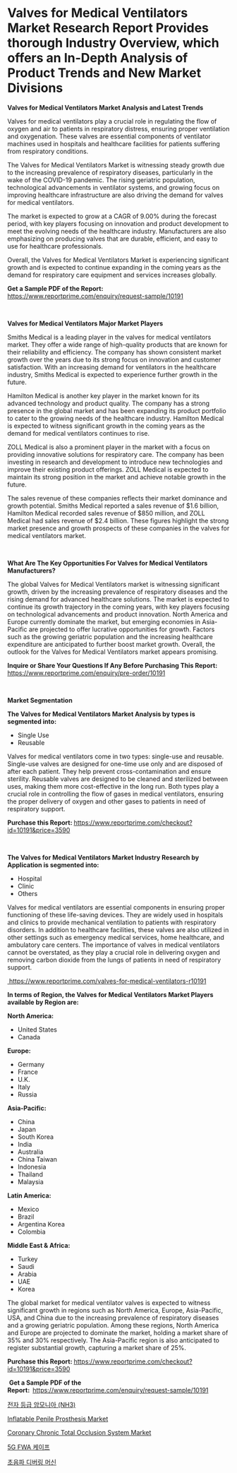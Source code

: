 <p><h1>Valves for Medical Ventilators Market Research Report Provides thorough Industry Overview, which offers an In-Depth Analysis of Product Trends and New Market Divisions</h1></p><p><strong>Valves for Medical Ventilators Market Analysis and Latest Trends</strong></p>
<p><p>Valves for medical ventilators play a crucial role in regulating the flow of oxygen and air to patients in respiratory distress, ensuring proper ventilation and oxygenation. These valves are essential components of ventilator machines used in hospitals and healthcare facilities for patients suffering from respiratory conditions.</p><p>The Valves for Medical Ventilators Market is witnessing steady growth due to the increasing prevalence of respiratory diseases, particularly in the wake of the COVID-19 pandemic. The rising geriatric population, technological advancements in ventilator systems, and growing focus on improving healthcare infrastructure are also driving the demand for valves for medical ventilators.</p><p>The market is expected to grow at a CAGR of 9.00% during the forecast period, with key players focusing on innovation and product development to meet the evolving needs of the healthcare industry. Manufacturers are also emphasizing on producing valves that are durable, efficient, and easy to use for healthcare professionals.</p><p>Overall, the Valves for Medical Ventilators Market is experiencing significant growth and is expected to continue expanding in the coming years as the demand for respiratory care equipment and services increases globally.</p></p>
<p><strong>Get a Sample PDF of the Report:&nbsp;</strong> <a href="https://www.reportprime.com/enquiry/request-sample/10191">https://www.reportprime.com/enquiry/request-sample/10191</a></p>
<p>&nbsp;</p>
<p><strong>Valves for Medical Ventilators Major Market Players</strong></p>
<p><p>Smiths Medical is a leading player in the valves for medical ventilators market. They offer a wide range of high-quality products that are known for their reliability and efficiency. The company has shown consistent market growth over the years due to its strong focus on innovation and customer satisfaction. With an increasing demand for ventilators in the healthcare industry, Smiths Medical is expected to experience further growth in the future.</p><p>Hamilton Medical is another key player in the market known for its advanced technology and product quality. The company has a strong presence in the global market and has been expanding its product portfolio to cater to the growing needs of the healthcare industry. Hamilton Medical is expected to witness significant growth in the coming years as the demand for medical ventilators continues to rise.</p><p>ZOLL Medical is also a prominent player in the market with a focus on providing innovative solutions for respiratory care. The company has been investing in research and development to introduce new technologies and improve their existing product offerings. ZOLL Medical is expected to maintain its strong position in the market and achieve notable growth in the future.</p><p>The sales revenue of these companies reflects their market dominance and growth potential. Smiths Medical reported a sales revenue of $1.6 billion, Hamilton Medical recorded sales revenue of $850 million, and ZOLL Medical had sales revenue of $2.4 billion. These figures highlight the strong market presence and growth prospects of these companies in the valves for medical ventilators market.</p></p>
<p>&nbsp;</p>
<p><strong>What Are The Key Opportunities For Valves for Medical Ventilators Manufacturers?</strong></p>
<p><p>The global Valves for Medical Ventilators market is witnessing significant growth, driven by the increasing prevalence of respiratory diseases and the rising demand for advanced healthcare solutions. The market is expected to continue its growth trajectory in the coming years, with key players focusing on technological advancements and product innovation. North America and Europe currently dominate the market, but emerging economies in Asia-Pacific are projected to offer lucrative opportunities for growth. Factors such as the growing geriatric population and the increasing healthcare expenditure are anticipated to further boost market growth. Overall, the outlook for the Valves for Medical Ventilators market appears promising.</p></p>
<p><strong>Inquire or Share Your Questions If Any Before Purchasing This Report:</strong> <a href="https://www.reportprime.com/enquiry/pre-order/10191">https://www.reportprime.com/enquiry/pre-order/10191</a></p>
<p>&nbsp;</p>
<p><strong>Market Segmentation</strong></p>
<p><strong>The Valves for Medical Ventilators Market Analysis by types is segmented into:</strong></p>
<p><ul><li>Single Use</li><li>Reusable</li></ul></p>
<p><p>Valves for medical ventilators come in two types: single-use and reusable. Single-use valves are designed for one-time use only and are disposed of after each patient. They help prevent cross-contamination and ensure sterility. Reusable valves are designed to be cleaned and sterilized between uses, making them more cost-effective in the long run. Both types play a crucial role in controlling the flow of gases in medical ventilators, ensuring the proper delivery of oxygen and other gases to patients in need of respiratory support.</p></p>
<p><strong>Purchase this Report:&nbsp;</strong><a href="https://www.reportprime.com/checkout?id=10191&price=3590">https://www.reportprime.com/checkout?id=10191&price=3590</a></p>
<p>&nbsp;</p>
<p><strong>The Valves for Medical Ventilators Market Industry Research by Application is segmented into:</strong></p>
<p><ul><li>Hospital</li><li>Clinic</li><li>Others</li></ul></p>
<p><p>Valves for medical ventilators are essential components in ensuring proper functioning of these life-saving devices. They are widely used in hospitals and clinics to provide mechanical ventilation to patients with respiratory disorders. In addition to healthcare facilities, these valves are also utilized in other settings such as emergency medical services, home healthcare, and ambulatory care centers. The importance of valves in medical ventilators cannot be overstated, as they play a crucial role in delivering oxygen and removing carbon dioxide from the lungs of patients in need of respiratory support.</p></p>
<p><a href="https://www.reportprime.com/valves-for-medical-ventilators-r10191">&nbsp;https://www.reportprime.com/valves-for-medical-ventilators-r10191</a></p>
<p><strong>In terms of Region, the Valves for Medical Ventilators Market Players available by Region are:</strong></p>
<p>
    <p> <strong> North America: </strong>
        <ul>
            <li>United States</li>
            <li>Canada</li>
        </ul>
        </p> 
    <p> <strong> Europe: </strong>
        <ul>
            <li>Germany</li>
            <li>France</li>
            <li>U.K.</li>
            <li>Italy</li>
            <li>Russia</li>
        </ul>
        </p> 
    <p> <strong> Asia-Pacific: </strong>
        <ul>
            <li>China</li>
            <li>Japan</li>
            <li>South Korea</li>
            <li>India</li>
            <li>Australia</li>
            <li>China Taiwan</li>
            <li>Indonesia</li>
            <li>Thailand</li>
            <li>Malaysia</li>
        </ul>
        </p> 
    <p> <strong> Latin America: </strong>
        <ul>
            <li>Mexico</li>
            <li>Brazil</li>
            <li>Argentina Korea</li>
            <li>Colombia</li>
        </ul>
        </p> 
    <p> <strong> Middle East & Africa: </strong>
        <ul>
            <li>Turkey</li>
            <li>Saudi</li>
            <li>Arabia</li>
            <li>UAE</li>
            <li>Korea</li>
        </ul>
    </p>
    </p>
<p><p>The global market for medical ventilator valves is expected to witness significant growth in regions such as North America, Europe, Asia-Pacific, USA, and China due to the increasing prevalence of respiratory diseases and a growing geriatric population. Among these regions, North America and Europe are projected to dominate the market, holding a market share of 35% and 30% respectively. The Asia-Pacific region is also anticipated to register substantial growth, capturing a market share of 25%.</p></p>
<p><strong>Purchase this Report: </strong><a href="https://www.reportprime.com/checkout?id=10191&price=3590">https://www.reportprime.com/checkout?id=10191&price=3590</a></p>
<p>&nbsp;<strong>Get a Sample PDF of the Report:&nbsp;&nbsp;</strong><a href="https://www.reportprime.com/enquiry/request-sample/10191">https://www.reportprime.com/enquiry/request-sample/10191</a></p>
<p><strong></strong></p>
<p><p><a href="https://github.com/mdmazharulnwr786/Market-Research-Report-List-1/blob/main/3733226120365.md">전자 등급 암모니아 (NH3)</a></p><p><a href="https://medium.com/@eloisadavis25/global-inflatable-penile-prosthesis-market-by-product-type-by-application-by-region-and-companies-f6d87e5dc1ce">Inflatable Penile Prosthesis Market</a></p><p><a href="https://medium.com/@javooyce546456/comprehensive-analysis-of-the-global-coronary-chronic-total-occlusion-system-market-growth-trends-2ecf973dde66">Coronary Chronic Total Occlusion System Market</a></p><p><a href="https://medium.com/@flower89678/2024%EB%85%84%EB%B6%80%ED%84%B0-2031%EB%85%84%EA%B9%8C%EC%A7%80%EC%9D%98-5g-fwa-cpe-%EC%8B%9C%EC%9E%A5-%EC%A0%90%EC%9C%A0%EC%9C%A8-%EB%B0%8F-%EA%B2%BD%EC%9F%81-%ED%92%8D%EA%B2%BD%EC%97%90-%EB%8C%80%ED%95%9C-%ED%86%B5%EC%B0%B0%EB%A0%A5-a31a73e525dc">5G FWA 케이프</a></p><p><a href="https://medium.com/@earlfeffersj/%EC%B4%88%EC%9D%8C%ED%8C%8C-%EB%94%94%EB%B2%84%EB%A7%81-%EA%B8%B0%EA%B3%84-%EC%8B%9C%EC%9E%A5-%EA%B7%9C%EB%AA%A8%EB%8A%94-%EC%97%B0%ED%8F%89%EA%B7%A0-%EC%84%B1%EC%9E%A5%EB%A5%A0-8-5-%EB%A1%9C-%EC%84%B1%EC%9E%A5%ED%95%98%EA%B3%A0-%EC%9E%88%EC%8A%B5%EB%8B%88%EB%8B%A4-%EC%9D%B4-%EB%B3%B4%EA%B3%A0%EC%84%9C%EB%8A%94-%EC%8B%9C%EC%9E%A5-%EC%84%B8%EB%B6%84%ED%99%94-%EC%84%B1%EC%9E%A5-%EB%B0%8F-2024-2031%EB%85%84%EA%B9%8C%EC%A7%80%EC%9D%98-%EC%98%88%EC%B8%A1-%EB%B6%84%EC%84%9D%EC%9D%84-%EB%8B%A4%EB%A3%B9%EB%8B%88%EB%8B%A4-dcbdb2558454">초음파 디버링 머신</a></p></p>